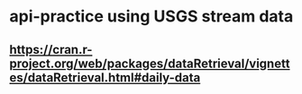 # api-practice using USGS stream data
## https://cran.r-project.org/web/packages/dataRetrieval/vignettes/dataRetrieval.html#daily-data